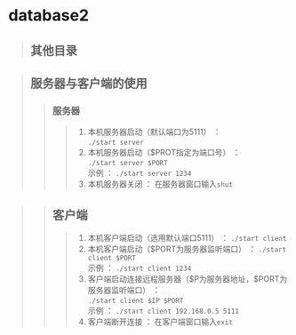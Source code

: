 # database2

>## 其他目录

>## 服务器与客户端的使用
>>### 服务器
>>>1. 本机服务器启动（默认端口为5111） ：   
`./start server`  
>>>2. 本机服务器启动（$PROT指定为端口号） ：    
`./start server $PORT`  
示例 ： `./start server 1234`
>>>3. 本机服务器关闭 ： 在服务器窗口输入`shut`  

>>## 客户端
>>>1. 本机客户端启动（选用默认端口5111） ： 
`./start client`
>>>2. 本机客户端启动（$PORT为服务器监听端口） ：
`./start client $PORT`  
示例 ： `./start client 1234`   
>>>3. 客户端启动连接远程服务器（\$P为服务器地址，$PORT为服务器监听端口） ：     
`./start client $IP $PORT`  
示例 ： `./start client 192.168.0.5 5111`   
>>>4. 客户端断开连接 ： 在客户端窗口输入`exit`
